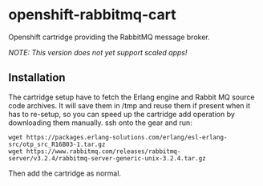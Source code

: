 openshift-rabbitmq-cart
=======================

Openshift cartridge providing the RabbitMQ message broker.

*NOTE: This version does not yet support scaled apps!*


Installation
------------

The cartridge setup have to fetch the Erlang engine and Rabbit MQ
source code archives.  It will save them in /tmp and reuse them if
present when it has to re-setup, so you can speed up the cartridge add
operation by downloading them manually.  ssh onto the gear and run:

    wget https://packages.erlang-solutions.com/erlang/esl-erlang-src/otp_src_R16B03-1.tar.gz
    wget https://www.rabbitmq.com/releases/rabbitmq-server/v3.2.4/rabbitmq-server-generic-unix-3.2.4.tar.gz

Then add the cartridge as normal.
